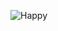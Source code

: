![Happy](https://www.syfystore.com/media/catalog/product/cache/5/cp_image_section/500x/9df78eab33525d08d6e5fb8d27136e95/h/a/happy_logo_white_mug_rollover.jpg "Happy!")
